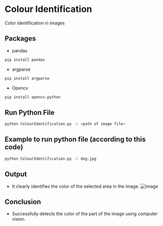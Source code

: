 # Colour Identification
Color identification in images

## Packages

* pandas 

```bash
pip install pandas
```

* argparse

```bash
pip install argparse
```

* Opencv

```bash
pip install opencv-python
```

## Run Python File
```bash
python ColourIdentification.py -i <path of image file>
```
## Example to run python file (according to this code)
```bash
python ColourIdentification.py -i dog.jpg
```

## Output

  * It clearly identifies the color of the selected area in the image.
![image](Output.PNG)



## Conclusion 

   * Successfully detects the color of the part of the image using computer vision.
